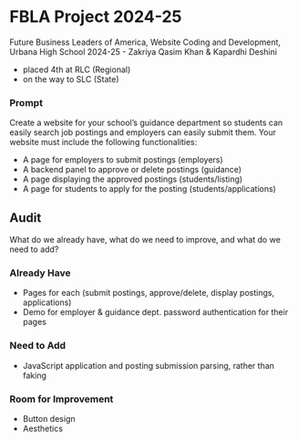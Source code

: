# FBLA Project 2024-25
Future Business Leaders of America,
Website Coding and Development,
Urbana High School 2024-25 -
Zakriya Qasim Khan & Kapardhi Deshini
- placed 4th at RLC (Regional)
- on the way to SLC (State)
### Prompt
Create a website for your school’s guidance department so students can easily search job postings and employers can easily submit them.
Your website must include the following functionalities:
- A page for employers to submit postings (employers)
- A backend panel to approve or delete postings (guidance)
- A page displaying the approved postings (students/listing)
- A page for students to apply for the posting (students/applications)
## Audit
What do we already have, what do we need to improve, and what do we need to add?
### Already Have
- Pages for each (submit postings, approve/delete, display postings, applications)
- Demo for employer & guidance dept. password authentication for their pages
### Need to Add
- JavaScript application and posting submission parsing, rather than faking
### Room for Improvement
- Button design
- Aesthetics
